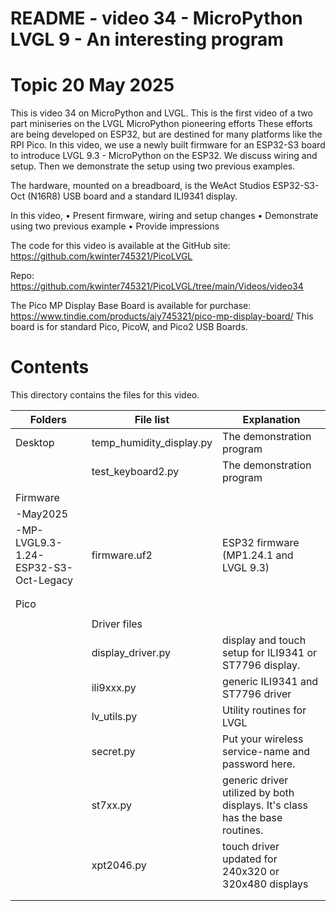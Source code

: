 # README - video 34 - MicroPython LVGL 9 - An interesting program

# Topic 20 May 2025
This is video 34 on MicroPython and LVGL. This is the first video of a two part miniseries on the LVGL MicroPython pioneering efforts These efforts are being developed on ESP32, but are destined for many platforms like the RPI Pico.  In this video, we use a newly built firmware for an ESP32-S3 board to introduce LVGL 9.3 - MicroPython on the ESP32. We discuss wiring and setup. Then we demonstrate the setup using two previous examples.

The hardware, mounted on a breadboard, is the WeAct Studios ESP32-S3-Oct (N16R8) USB board and a standard ILI9341 display.

In this video,
    • Present firmware, wiring and setup changes
    • Demonstrate using two previous example
    • Provide impressions


The code for this video is available at the GitHub site:
https://github.com/kwinter745321/PicoLVGL

Repo:
https://github.com/kwinter745321/PicoLVGL/tree/main/Videos/video34

The Pico MP Display Base Board is available for purchase:
https://www.tindie.com/products/aiy745321/pico-mp-display-board/
This board is for standard Pico, PicoW, and Pico2 USB Boards.

# Contents
This directory contains the files for this video.  

| Folders | File list | Explanation |
|---------|-----------|-------------|
| Desktop   | temp_humidity_display.py | The demonstration program  |
|           | test_keyboard2.py        | The demonstration program  |
|           |                      |                            |
| Firmware  |                      |                            |
| -May2025  |                      |                            |
| -MP-LVGL9.3-1.24-ESP32-S3-Oct-Legacy          |firmware.uf2          |   ESP32 firmware  (MP1.24.1 and LVGL 9.3)  |
|           |                      |                                 |
|           |                      |                                 |
| Pico      |                      |                             |
|           |                      |                              |
|           |Driver files          |  |
|           |   display_driver.py  | display and touch setup for ILI9341 or ST7796 display. |
|           |   ili9xxx.py         | generic ILI9341 and ST7796 driver  |
|           |   lv_utils.py        | Utility routines for LVGL |
|           |   secret.py          | Put your wireless service-name and password here.
|           |   st7xx.py           | generic driver utilized by both displays.  It's class has the base routines.                                            |
|           |   xpt2046.py       | touch driver updated for 240x320 or 320x480 displays         |
|           |                      |                                             |
|           |                      |                                                 |

